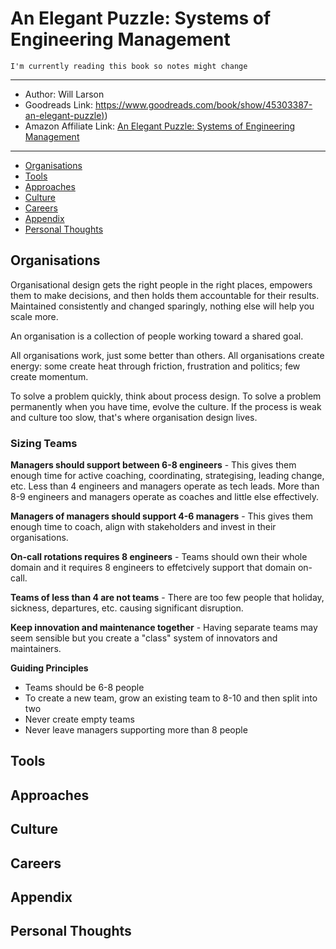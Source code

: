 # An Elegant Puzzle: Systems of Engineering Management

```
I'm currently reading this book so notes might change
```

---
- Author: Will Larson
- Goodreads Link: [https://www.goodreads.com/book/show/45303387-an-elegant-puzzle)](https://www.goodreads.com/book/show/45303387-an-elegant-puzzle))
- Amazon Affiliate Link: [An Elegant Puzzle: Systems of Engineering Management](https://www.amazon.co.uk/Elegant-Puzzle-Systems-Engineering-Management/dp/1732265186?&_encoding=UTF8&tag=bookreferrals-21&linkCode=ur2&linkId=99e01ce588330c2ae7aae073c5095c31&camp=1634&creative=6738)

---

- [Organisations](#organisations)
- [Tools](#tools)
- [Approaches](#approaches)
- [Culture](#culture)
- [Careers](#careers)
- [Appendix](#appendix)
- [Personal Thoughts](#personal-thoughts)

## Organisations

Organisational design gets the right people in the right places, empowers them to make decisions, and then holds them accountable for their results. Maintained consistently and changed sparingly, nothing else will help you scale more.

An organisation is a collection of people working toward a shared goal.

All organisations work, just some better than others. All organisations create energy: some create heat through friction, frustration and politics; few create momentum.

To solve a problem quickly, think about process design. To solve a problem permanently when you have time, evolve the culture. If the process is weak and culture too slow, that's where organisation design lives.

### Sizing Teams

**Managers should support between 6-8 engineers** - This gives them enough time for active coaching, coordinating, strategising, leading change, etc. Less than 4 engineers and managers operate as tech leads. More than 8-9 engineers and managers operate as coaches and little else effectively.

**Managers of managers should support 4-6 managers** - This gives them enough time to coach, align with stakeholders and invest in their organisations.

**On-call rotations requires 8 engineers** - Teams should own their whole domain and it requires 8 engineers to effetcively support that domain on-call.

**Teams of less than 4 are not teams** - There are too few people that holiday, sickness, departures, etc. causing significant disruption.

**Keep innovation and maintenance together** - Having separate teams may seem sensible but you create a "class" system of innovators and maintainers.

**Guiding Principles**

- Teams should be 6-8 people
- To create a new team, grow an existing team to 8-10 and then split into two
- Never create empty teams
- Never leave managers supporting more than 8 people

## Tools

## Approaches

## Culture

## Careers

## Appendix

## Personal Thoughts

